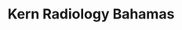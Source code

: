 ---
slug: kern-radiology-bahamas
title: Kern Radiology Bahamas
address: 2301 Bahamas Drive
state: California
stateAbbreviation: CA
city: Bakersfield
postal: 93309 
url: https://www.radnet.com/kern-radiology//locations/kern-radiology-bahamas
htmlHead: null
body: null
appointmentUrl: http://connect.radnet.com/KernPP
walkInTitle: Walk-In Hours
walkInDetails: Mon - Fri | 8:00 am - 4:00 pm
places:
- {
    name: "RadNet Bakersfield (Kern Radiology) | Kern Radiology Bahamas",
    longitude: -119.045710000000,
    latitude: 35.374380000000,
}
---